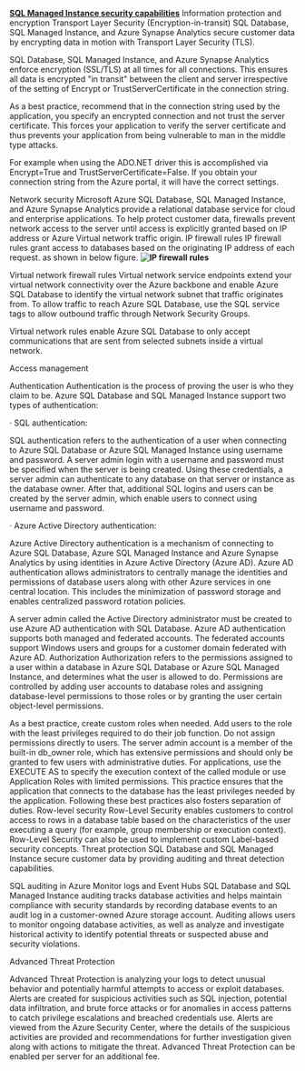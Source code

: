 **[SQL Managed Instance security capabilities](https://www.sqltreeo.com/docs/azure-sql-database-and-sql-managed-instance-security-capabilities)**
Information protection and encryption
Transport Layer Security (Encryption-in-transit)
SQL Database, SQL Managed Instance, and Azure Synapse Analytics secure customer data by encrypting data in motion with Transport Layer Security (TLS).

SQL Database, SQL Managed Instance, and Azure Synapse Analytics enforce encryption (SSL/TLS) at all times for all connections. This ensures all data is encrypted "in transit" between the client and server irrespective of the setting of Encrypt or TrustServerCertificate in the connection string.

As a best practice, recommend that in the connection string used by the application, you specify an encrypted connection and not trust the server certificate. This forces your application to verify the server certificate and thus prevents your application from being vulnerable to man in the middle type attacks.

For example when using the ADO.NET driver this is accomplished via Encrypt=True and TrustServerCertificate=False. If you obtain your connection string from the Azure portal, it will have the correct settings.



Network security
Microsoft Azure SQL Database, SQL Managed Instance, and Azure Synapse Analytics provide a relational database service for cloud and enterprise applications. To help protect customer data, firewalls prevent network access to the server until access is explicitly granted based on IP address or Azure Virtual network traffic origin.
IP firewall rules
IP firewall rules grant access to databases based on the originating IP address of each request. as shown in below figure.
**![IP firewall rules](https://www.sqltreeo.com/user_images/20210222101749YZ3m-5a76ffb622e7.jpg)**

Virtual network firewall rules
Virtual network service endpoints extend your virtual network connectivity over the Azure backbone and enable Azure SQL Database to identify the virtual network subnet that traffic originates from. To allow traffic to reach Azure SQL Database, use the SQL service tags to allow outbound traffic through Network Security Groups.

Virtual network rules enable Azure SQL Database to only accept communications that are sent from selected subnets inside a virtual network.

Access management
 

Authentication
Authentication is the process of proving the user is who they claim to be. Azure SQL Database and SQL Managed Instance support two types of authentication:

·       SQL authentication:

SQL authentication refers to the authentication of a user when connecting to Azure SQL Database or Azure SQL Managed Instance using username and password. A server admin login with a username and password must be specified when the server is being created. Using these credentials, a server admin can authenticate to any database on that server or instance as the database owner. After that, additional SQL logins and users can be created by the server admin, which enable users to connect using username and password.

·       Azure Active Directory authentication:

Azure Active Directory authentication is a mechanism of connecting to Azure SQL Database, Azure SQL Managed Instance and Azure Synapse Analytics by using identities in Azure Active Directory (Azure AD). Azure AD authentication allows administrators to centrally manage the identities and permissions of database users along with other Azure services in one central location. This includes the minimization of password storage and enables centralized password rotation policies.

A server admin called the Active Directory administrator must be created to use Azure AD authentication with SQL Database. Azure AD authentication supports both managed and federated accounts. The federated accounts support Windows users and groups for a customer domain federated with Azure AD.
Authorization
Authorization refers to the permissions assigned to a user within a database in Azure SQL Database or Azure SQL Managed Instance, and determines what the user is allowed to do. Permissions are controlled by adding user accounts to database roles and assigning database-level permissions to those roles or by granting the user certain object-level permissions.

As a best practice, create custom roles when needed. Add users to the role with the least privileges required to do their job function. Do not assign permissions directly to users. The server admin account is a member of the built-in db_owner role, which has extensive permissions and should only be granted to few users with administrative duties. For applications, use the EXECUTE AS to specify the execution context of the called module or use Application Roles with limited permissions. This practice ensures that the application that connects to the database has the least privileges needed by the application. Following these best practices also fosters separation of duties.
Row-level security
Row-Level Security enables customers to control access to rows in a database table based on the characteristics of the user executing a query (for example, group membership or execution context). Row-Level Security can also be used to implement custom Label-based security concepts.
Threat protection
SQL Database and SQL Managed Instance secure customer data by providing auditing and threat detection capabilities.

SQL auditing in Azure Monitor logs and Event Hubs
SQL Database and SQL Managed Instance auditing tracks database activities and helps maintain compliance with security standards by recording database events to an audit log in a customer-owned Azure storage account. Auditing allows users to monitor ongoing database activities, as well as analyze and investigate historical activity to identify potential threats or suspected abuse and security violations. 

Advanced Threat Protection
 

Advanced Threat Protection is analyzing your logs to detect unusual behavior and potentially harmful attempts to access or exploit databases. Alerts are created for suspicious activities such as SQL injection, potential data infiltration, and brute force attacks or for anomalies in access patterns to catch privilege escalations and breached credentials use. Alerts are viewed from the Azure Security Center, where the details of the suspicious activities are provided and recommendations for further investigation given along with actions to mitigate the threat. Advanced Threat Protection can be enabled per server for an additional fee. 


